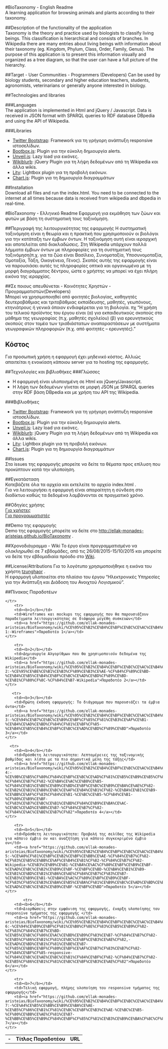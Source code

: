 #BioTaxonomy - English Readme   
A learning application for browsing animals and plants according to their taxonomy.

##Description of the functionality of the application  
Taxonomy is the theory and practice used by biologists to classify living beings. This classification is hierarchical and consists of branches. In Wikipedia there are many entries about living beings with information about their taxonomy (eg. Kingdom, Phylum, Class, Order, Family, Genus). The purpose of this application is to present this information visually and organized as a tree diagram, so that the user can have a full picture of the hierarchy.

##Target - User Communities - Programmers (Developers)
Can be used by biology students, secondary and higher education teachers, students, agronomists, veterinarians or generally anyone interested in biology. 


##Technologies and libraries  

###Languages  
The application is implemented in Html and jQuery / Javascript. Data is received in JSON format with SPARQL queries to RDF database DBpedia and using the API of Wikipedia.

###Libraries  

* [Twitter Bootstrap](http://getbootstrap.com/): Framework για τη γρήγορη ανάπτυξη responsive ιστοσελίδων.
* [Bootbox.js](http://bootboxjs.com/): Plugin για την εύκολη δημιουργία alerts. 
* [Unveil.js](http://luis-almeida.github.io/unveil/): Lazy load για εικόνες. 
* [Wikiblurb](https://github.com/9bitStudios/wikiblurb): jQuery Plugin για τη λήψη δεδομένων από τη Wikipedia και άλλα wikis.
* [Lity](http://sorgalla.com/lity/): Lightbox plugin για τη προβολή εικόνων. 
* [Chart.js](http://www.chartjs.org/): Plugin για τη δημιουργία διαγραμμάτων


##Installation  
Download all files and run the index.html.
You need to be connected to the internet at all times because data is received from wikipedia and dbpedia in real-time. 

 
#BioTaxonomy - Ελληνικό Readme
Εφαρμογή για εκμάθηση των ζώων και φυτών με βάση τη συστηματική τους ταξινόμηση.

##Περιγραφή της λειτουργικότητας της εφαρμογής
Η συστηματική ταξινόμηση είναι η θεωρία και η πρακτική που χρησιμοποιούν οι βιολόγοι για την κατάταξη των έμβιων όντων. Η ταξινόμηση αυτή είναι ιεραρχική και αποτελείται από διακλαδώσεις. Στη Wikipedia υπάρχουν πολλά λήμματα έμβιων όντων με πληροφορίες για τη συστηματική τους ταξινόμηση(π.χ. για τα ζώα είναι Βασίλειο, Συνομοταξία, Υποσυνομοταξία, Ομοταξία, Τάξη, Οικογένεια, Γένος). 
Σκοπός αυτής της εφαρμογής είναι να παρουσιάσει αυτές τις πληροφορίες οπτικά και οργανωμένα με τη μορφή διαγράμματος δέντρου, ώστε ο χρήστης να μπορεί να έχει πλήρη εικόνα της ιεραρχίας.  

##Σε ποιους απευθύνεται - Κοινότητες Χρηστών - Προγραμματιστών(Developers)  
Μπορεί να χρησιμοποιηθεί από φοιτητές βιολογίας, καθηγητές δευτεροβάθμιας και τριτοβάθμιας εκπαίδευσης, μαθητές, γεωπόνους, κτηνιάτρους ή γενικά όποιον ενδιαφέρεται για τη βιολογία. 
πχ “Η χρήση του τελικού προϊόντος του έργου είναι (α) για εκπαιδευτικούς σκοπούς στο μάθημα της γεωγραφίας (π.χ. μαθητές σχολείου) (β) για ερευνητικούς σκοπούς στον τομέα των τρισδιάστατων αναπαραστάσεων με συστήματα γεωγραφικών πληροφοριών (π.χ. από φοιτητές – ερευνητές).”

## Κόστος  
Για προσωπική χρήση η εφαρμογή έχει μηδενικό κόστος. Αλλιώς απαιτείται η ενοικίαση κάποιου server για το hosting της εφαρμογής. 

##Τεχνολογίες και βιβλιοθήκες
###Γλώσσες
* Η εφαρμογή είναι υλοποιημένη σε Html και jQuery/Javascript.
* Η λήψη των δεδομένων γίνεται σε μορφή JSON με SPARQL queries στην RDF βάση DBpedia και με χρήση του API της Wikipedia.  

###Βιβλιοθήκες  
* [Twitter Bootstrap](http://getbootstrap.com/): Framework για τη γρήγορη ανάπτυξη responsive ιστοσελίδων.
* [Bootbox.js](http://bootboxjs.com/): Plugin για την εύκολη δημιουργία alerts. 
* [Unveil.js](http://luis-almeida.github.io/unveil/): Lazy load για εικόνες. 
* [Wikiblurb](https://github.com/9bitStudios/wikiblurb): jQuery Plugin για τη λήψη δεδομένων από τη Wikipedia και άλλα wikis.
* [Lity](http://sorgalla.com/lity/): Lightbox plugin για τη προβολή εικόνων. 
* [Chart.js](http://www.chartjs.org/): Plugin για τη δημιουργία διαγραμμάτων

##Issues  
Στα issues της εφαρμογής μπορείτε να δείτε τα θέματα προς επίλυση που προκύπτουν κατά την υλοποίηση. 

##Εγκατάσταση  
Κατεβάζετε όλα τα αρχεία και εκτελείτε το αρχείο index.html .  
Για να λειτουργήσει η εφαρμογή είναι απαραίτητη η σύνδεση στο διαδίκτυο καθώς τα δεδομένα λαμβάνονται σε πραγματικό χρόνο.  

##Οδηγίες χρήσης  
[Για χρήστες](https://github.com/ellak-monades-aristeias/BioTaxonomy/blob/master/%CE%9F%CE%B4%CE%B7%CE%B3%CE%AF%CE%B5%CF%82%20%CF%87%CF%81%CE%AE%CF%83%CE%B7%CF%82%20%CE%B3%CE%B9%CE%B1%20%CF%87%CF%81%CE%AE%CF%83%CF%84%CE%B5%CF%82.md)    
[Για προγραμματιστές](https://github.com/ellak-monades-aristeias/BioTaxonomy/blob/master/%CE%9F%CE%B4%CE%B7%CE%B3%CE%AF%CE%B5%CF%82%20%CF%87%CF%81%CE%AE%CF%83%CE%B7%CF%82%20%CE%B3%CE%B9%CE%B1%20%CF%80%CF%81%CE%BF%CE%B3%CF%81%CE%B1%CE%BC%CE%BC%CE%B1%CF%84%CE%B9%CF%83%CF%84%CE%AD%CF%82.md)  



##Demo της εφαρμογής  
Demo της εφαρμογής μπορείτε να δείτε στο http://ellak-monades-aristeias.github.io/BioTaxonomy . 

##Χρονοδιάγραμμα - Wiki
Το έργο είναι προγραμματισμένο να ολοκληρωθεί σε 7 εβδομάδες, από τις 26/08/2015-15/10/2015 και μπορείτε να δείτε την εβδομαδιαία πρόοδο στο [Wiki](https://github.com/ellak-monades-aristeias/BioTaxonomy/wiki).   

##License/Attributions
Για το λογότυπο χρησιμοποιήθηκε η εικόνα του χρήστη [tzunghaor](https://openclipart.org/user-detail/tzunghaor) .  
Η εφαρμογή υλοποιείται στο πλαίσιο του έργου “Ηλεκτρονικές Υπηρεσίες για την Ανάπτυξη και Διάδοση του Ανοιχτού Λογισμικού”. 

##Πίνακας Παραδοτέων  

<table>
    <tr>
    <td><b>-</b></td>
        <td><b>Τίτλος Παραδοτέου</b></td>
        <td></url><b>URL</b></td>
        
    </tr>
        <tr>
        <td><b>1</b></td>
        <td>Wireframes και mockups της εφαρμογής που θα παρουσιάζουν παραδείγματα λειτουργικότητας σε διάφορα μεγέθη συσκευών</td>
        <td><a href="https://github.com/ellak-monades-aristeias/BioTaxonomy/wiki/%CE%95%CE%B2%CE%B4%CE%BF%CE%BC%CE%AC%CE%B4%CE%B1-1:-Wireframes">Παραδοτέο 1</a></td>
    </tr>
    
        <tr>
        <td><b>2</b></td>
        <td>Δημιουργία Αλγορίθμων που θα χρησιμοποιούν δεδομένα της Wikipedia</td>
        <td><a href="https://github.com/ellak-monades-aristeias/BioTaxonomy/wiki/%CE%95%CE%B2%CE%B4%CE%BF%CE%BC%CE%AC%CE%B4%CE%B1-2:-%CE%95%CE%BE%CE%B1%CE%B3%CF%89%CE%B3%CE%AE-%CF%84%CF%89%CE%BD-%CE%B4%CE%B5%CE%B4%CE%BF%CE%BC%CE%AD%CE%BD%CF%89%CE%BD-%CE%B1%CF%80%CF%8C-%CF%84%CE%B7-Wikipedia">Παραδοτέο 2</a></td>
    </tr>
    
       <tr>
        <td><b>3</b></td>
        <td>Πρώτη έκδοση εφαρμογής: Το διάγραμμα που παρουσιάζει τα έμβια όντα</td>
        <td><a href="https://github.com/ellak-monades-aristeias/BioTaxonomy/wiki/%CE%95%CE%B2%CE%B4%CE%BF%CE%BC%CE%AC%CE%B4%CE%B1-3:-%CE%94%CE%B7%CE%BC%CE%B9%CE%BF%CF%85%CF%81%CE%B3%CE%AF%CE%B1-%CE%B4%CE%AD%CE%BD%CF%84%CF%81%CE%BF%CF%85-%CE%B4%CE%B5%CE%B4%CE%BF%CE%BC%CE%AD%CE%BD%CF%89%CE%BD">Παραδοτέο 3</a></td>
    </tr>
    
      <tr>
        <td><b>4</b></td>
        <td>Πρόσθετη λειτουργικότητα: Λεπτομέρειες της ταξινομικής βαθμίδας και λίστα με τα πιο σημαντικά μέλη της τάξης</td>
        <td><a href="https://github.com/ellak-monades-aristeias/BioTaxonomy/wiki/%CE%95%CE%B2%CE%B4%CE%BF%CE%BC%CE%AC%CE%B4%CE%B1-4:-%CE%9B%CE%B5%CF%80%CF%84%CE%BF%CE%BC%CE%AD%CF%81%CE%B5%CE%B9%CE%B5%CF%82-%CF%84%CE%B7%CF%82-%CE%BA%CE%AC%CE%B8%CE%B5-%CF%84%CE%B1%CE%BE%CE%B9%CE%BD%CE%BF%CE%BC%CE%B9%CE%BA%CE%AE%CF%82-%CE%B2%CE%B1%CE%B8%CE%BC%CE%AF%CE%B4%CE%B1%CF%82-%CE%BA%CE%B1%CE%B9-%CE%BB%CE%AF%CF%83%CF%84%CE%B1-%CE%BC%CE%B5-%CF%84%CE%B1-%CF%80%CE%B9%CE%BF-%CF%83%CE%B7%CE%BC%CE%B1%CE%BD%CF%84%CE%B9%CE%BA%CE%AC-%CE%BC%CE%AD%CE%BB%CE%B7-%CF%84%CE%B7%CF%82-%CF%84%CE%AC%CE%BE%CE%B7%CF%82">Παραδοτέο 4</a></td>
    </tr>
    
        <tr>
        <td><b>5</b></td>
        <td>Πρόσθετη λειτουργικότητα: Προβολή της σελίδας της Wikipedia για κάποιο έμβιο ον και αναζήτηση για κάποιο συγκεκριμένο έμβιο ον</td>
        <td><a href="https://github.com/ellak-monades-aristeias/BioTaxonomy/wiki/%CE%95%CE%B2%CE%B4%CE%BF%CE%BC%CE%AC%CE%B4%CE%B1-5:-%CE%A0%CF%81%CE%BF%CE%B2%CE%BF%CE%BB%CE%AE-%CF%84%CE%B7%CF%82-%CF%83%CE%B5%CE%BB%CE%AF%CE%B4%CE%B1%CF%82-%CF%84%CE%B7%CF%82-Wikipedia-%CE%B3%CE%B9%CE%B1-%CE%BA%CE%AC%CF%80%CE%BF%CE%B9%CE%BF-%CE%AD%CE%BC%CE%B2%CE%B9%CE%BF-%CE%BF%CE%BD-%CE%BA%CE%B1%CE%B9-%CE%B1%CE%BD%CE%B1%CE%B6%CE%AE%CF%84%CE%B7%CF%83%CE%B7-%CE%B3%CE%B9%CE%B1-%CE%BA%CE%AC%CF%80%CE%BF%CE%B9%CE%BF-%CF%83%CF%85%CE%B3%CE%BA%CE%B5%CE%BA%CF%81%CE%B9%CE%BC%CE%AD%CE%BD%CE%BF-%CE%AD%CE%BC%CE%B2%CE%B9%CE%BF-%CE%BF%CE%BD">Παραδοτέο 5</a></td>
    </tr>
    
            <tr>
        <td><b>6</b></td>
        <td>Διορθώσεις στην εμφάνιση της εφαρμογής, έναρξη υλοποίησης του responsive τμήματος της εφαρμογής </td>
        <td><a href="https://github.com/ellak-monades-aristeias/BioTaxonomy/wiki/%CE%95%CE%B2%CE%B4%CE%BF%CE%BC%CE%AC%CE%B4%CE%B1-6:-%CE%94%CE%B9%CE%BF%CF%81%CE%B8%CF%8E%CF%83%CE%B5%CE%B9%CF%82-%CF%83%CF%84%CE%B7%CE%BD-%CE%B5%CE%BC%CF%86%CE%AC%CE%BD%CE%B9%CF%83%CE%B7-%CF%84%CE%B7%CF%82-%CE%B5%CF%86%CE%B1%CF%81%CE%BC%CE%BF%CE%B3%CE%AE%CF%82,-%CE%AD%CE%BD%CE%B1%CF%81%CE%BE%CE%B7-%CF%85%CE%BB%CE%BF%CF%80%CE%BF%CE%AF%CE%B7%CF%83%CE%B7%CF%82-%CF%84%CE%BF%CF%85-responsive-%CF%84%CE%BC%CE%AE%CE%BC%CE%B1%CF%84%CE%BF%CF%82-%CF%84%CE%B7%CF%82-%CE%B5%CF%86%CE%B1%CF%81%CE%BC%CE%BF%CE%B3%CE%AE%CF%82">Παραδοτέο 6</a></td>
    </tr>
    
        <tr>
        <td><b>7</b></td>
        <td>Τελική εφαρμογή, πλήρης υλοποίηση του responsive τμήματος της εφαρμογής</td>
        <td><a href="https://github.com/ellak-monades-aristeias/BioTaxonomy/wiki/%CE%95%CE%B2%CE%B4%CE%BF%CE%BC%CE%AC%CE%B4%CE%B1-7:-%CE%A4%CE%B5%CE%BB%CE%B9%CE%BA%CE%AE-%CE%B5%CF%86%CE%B1%CF%81%CE%BC%CE%BF%CE%B3%CE%AE-%CE%BC%CE%B5-%CF%80%CE%BB%CE%AE%CF%81%CE%B7-%CE%BB%CE%B5%CE%B9%CF%84%CE%BF%CF%85%CF%81%CE%B3%CE%B9%CE%BA%CF%8C%CF%84%CE%B7%CF%84%CE%B1">Παραδοτέο 7</a></td>
    </tr>
    
</table>
